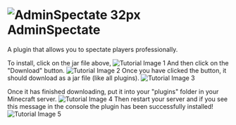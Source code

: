 # ![AdminSpectate 32px](https://user-images.githubusercontent.com/106276172/170436339-1b2d3955-e938-4220-88ef-b4a113fffbda.png) AdminSpectate
A plugin that allows you to spectate players professionally.

To install, click on the jar file above,
![Tutorial Image 1](https://user-images.githubusercontent.com/106276172/170437684-3aa43ee8-cfc6-4ccb-a3b1-e4ab3a221332.png)
And then click on the "Download" button.
![Tutorial Image 2](https://user-images.githubusercontent.com/106276172/170437699-02119002-3506-4fb8-8b97-e2ca304c082f.png)
Once you have clicked the button, it should download as a jar file (like all plugins).
![Tutorial Image 3](https://user-images.githubusercontent.com/106276172/170438875-aae0259f-221c-49f9-9750-5de4b4858d84.png)

Once it has finished downloading, put it into your "plugins" folder in your Minecraft server.
![Tutorial Image 4](https://user-images.githubusercontent.com/106276172/170440314-77e8e214-0b5e-4a38-92e6-da91aec16391.png)
Then restart your server and if you see this message in the console the plugin has been successfully installed!
![Tutorial Image 5](https://user-images.githubusercontent.com/106276172/170440107-eb2a4320-ef94-44ff-8a51-c2cfa18ec626.png)
